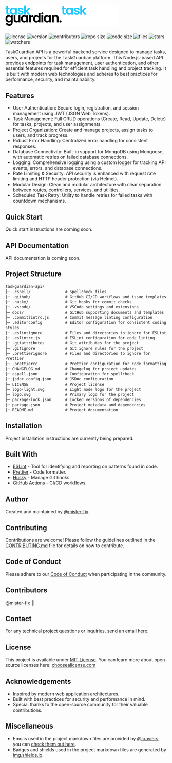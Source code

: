 # <img src="./logo.svg#gh-light-mode-only" alt="taskguardian-api logo light" width="175" /><img src="./logo-light.svg#gh-dark-mode-only" alt="taskguardian-api logo light" width="175" />

![license](https://img.shields.io/github/license/mister-fix/taskguardian-api)
![version](https://img.shields.io/github/v/tag/mister-fix/taskguardian-api?label=version)
![contributors](https://img.shields.io/static/v1?label=contributors&message=1&color=success)
![repo size](https://img.shields.io/github/repo-size/mister-fix/taskguardian-api?color=yellow)
![code size](https://img.shields.io/github/languages/code-size/mister-fix/taskguardian-api?color=red)
![files](https://img.shields.io/github/directory-file-count/mister-fix/taskguardian-api?color=skyblue)
![stars](https://img.shields.io/github/stars/mister-fix/taskguardian-api?style=social)
![watchers](https://img.shields.io/github/watchers/mister-fix/taskguardian-api?style=social)

TaskGuardian API is a powerful backend service designed to manage tasks, users, and projects for the TaskGuardian platform. This Node.js-based API provides endpoints for task management, user authentication, and other essential features required for efficient task handling and project tracking. It is built with modern web technologies and adheres to best practices for performance, security, and maintainability.

## Features

- User Authentication: Secure login, registration, and session management using JWT (JSON Web Tokens).
- Task Management: Full CRUD operations (Create, Read, Update, Delete) for tasks, projects, and user assignments.
- Project Organization: Create and manage projects, assign tasks to users, and track progress.
- Robust Error Handling: Centralized error handling for consistent responses.
- Database Connectivity: Built-in support for MongoDB using Mongoose, with automatic retries on failed database connections.
- Logging: Comprehensive logging using a custom logger for tracking API events, errors, and database connections.
- Rate Limiting & Security: API security is enhanced with request rate limiting and HTTP header protection (via Helmet).
- Modular Design: Clean and modular architecture with clear separation between routes, controllers, services, and utilities.
- Scheduled Task Retry: Utility to handle retries for failed tasks with countdown mechanisms.

## Quick Start

Quick start instructions are coming soon.

## API Documentation

API documentation is coming soon.

## Project Structure

```ASCII
taskguardian-api/
├─ .cspell/               # Spellcheck files
├─ .github/               # GitHub CI/CD workflows and issue templates
├─ .husky/                # Git hooks for commit checks
├─ .vscode/               # VSCode settings and extensions
├─ docs/                  # GitHub supporting documents and templates
├─ .commitlintrc.js       # Commit message linting configuration
├─ .editorconfig          # Editor configuration for consistent coding styles
├─ .eslintignore          # Files and directories to ignore for ESLint
├─ .eslintrc.js           # ESLint configuration for code linting
├─ .gitattributes         # Git attributes for the project
├─ .gitignore             # Git ignore rules for the project
├─ .prettierignore        # Files and directories to ignore for Prettier
├─ .prettierrc            # Prettier configuration for code formatting
├─ CHANGELOG.md           # Changelog for project updates
├─ cspell.json            # Configuration for spellcheck
├─ jsdoc.config.json      # JSDoc configuration
├─ LICENSE                # Project license
├─ logo-light.svg         # Light mode logo for the project
├─ logo.svg               # Primary logo for the project
├─ package-lock.json      # Locked versions of dependencies
├─ package.json           # Project metadata and dependencies
├─ README.md              # Project documentation
```

## Installation

Project installation instructions are currently being prepared.

## Built With

- [ESLint](https://eslint.org/) - Tool for identifying and reporting on patterns found in code.
- [Prettier](https://prettier.io/) - Code formatter.
- [Husky](https://typicode.github.io/husky/) - Manage Git hooks.
- [GitHub Actions](https://docs.github.com/en/actions) - CI/CD workflows.

## Author

Created and maintained by [@mister-fix].

## Contributing

Contributions are welcome! Please follow the guidelines outlined in the [CONTRIBUTING.md](./docs/CONTRIBUTING.md) file for details on how to contribute.

## Code of Conduct

Please adhere to our [Code of Conduct](./docs/CODE_OF_CONDUCT.md) when participating in the community.

## Contributors

[@mister-fix] 🐉

## Contact

For any technical project questions or inquiries, send an email [here](mailto:hellostephenwm@gmail.com).

## License

This project is available under [MIT License](./LICENSE). You can learn more about open-source licenses here: [choosealicense.com]

## Acknowledgements

- Inspired by modern web application architectures.
- Built with best practices for security and performance in mind.
- Special thanks to the open-source community for their valuable contributions.

## Miscellaneous

- Emojis used in the project markdown files are provided by [@rxaviers], you can [check them out here].
- Badges and shields used in the project markdown files are generated by [img.shields.io].

[@mister-fix]: https://github.com/mister-fix/
[choosealicense.com]: https://choosealicense.com
[@rxaviers]: https://github.com/rxaviers
[check them out here]: https://gist.github.com/rxaviers/7360908
[img.shields.io]: https://img.shields.io/
